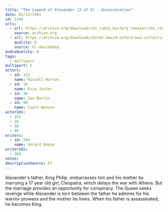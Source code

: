 ```yaml
---
title: "The Legend of Alexander (2 of 5) - Assassination"
date: 01/13/1981
id: 1146
urls: 
  - url: https://archive.org/download/cbs_radio_mystery_theater/cbs_radio_mystery_theater-1101-1150.zip/cbs_radio_mystery_theater-1101-1150%2Fcbsrmt_1146_legend_of_alexander_part_2_assassination.mp3
    source: archive-org
  - url: https://archive.org/download/cbsrmt-david-oxford-boa-collection/CBSRMT-810113-1146-The-Legend-of-Alexander,-Part-2-Assassination-(128-48)_WBBM-JE-{BoA}.mp3
    quality: 0
    source: kl-davidoboa
audioQuality: 0
tags: 
  - multipart
multipart: 2
actors:  
  - id: 151
    name: Russell Horton  
  - id: 10
    name: Evie Juster  
  - id: 38
    name: Ian Martin  
  - id: 90
    name: Court Benson
actorIds:  
  - 151  
  - 10  
  - 38  
  - 90
writers:  
  - id: 284
    name: Gerald Keane
writerIds:  
  - 284
notes: 
descriptionSource: kf
---
```

Alexander's father, King Philip, embarrasses him and his mother by marrying a 17 year old girl, Cleopatra, which delays the war with Athens. But the marriage provides an opportunity for conspiracy. The Queen seeks revenge while Alexander is torn between the father he admires for his warrior prowess and the mother he loves. When his father is assassinated, he becomes King.